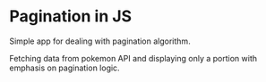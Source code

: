 # Pagination in JS

Simple app for dealing with pagination algorithm.

Fetching data from pokemon API and displaying only a portion with emphasis on pagination logic.